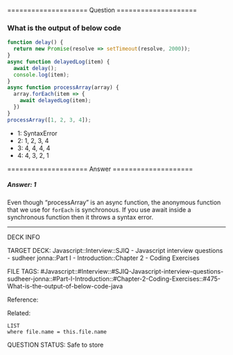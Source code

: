 ==================== Question ====================  

### What is the output of below code

```javascript
function delay() {
  return new Promise(resolve => setTimeout(resolve, 2000));
}
async function delayedLog(item) {
  await delay();
  console.log(item);
}
async function processArray(array) {
  array.forEach(item => {
    await delayedLog(item);
  })
}
processArray([1, 2, 3, 4]);
```

- 1: SyntaxError
- 2: 1, 2, 3, 4
- 3: 4, 4, 4, 4
- 4: 4, 3, 2, 1  

==================== Answer ====================  

##### Answer: 1

Even though “processArray” is an async function, the anonymous function that we
use for `forEach` is synchronous. If you use await inside a synchronous function
then it throws a syntax error.

---

DECK INFO

TARGET DECK: Javascript::Interview::SJIQ - Javascript interview questions -
sudheer jonna::Part I - Introduction::Chapter 2 - Coding Exercises

FILE TAGS:
#Javascript::#Interview::#SJIQ-Javascript-interview-questions-sudheer-jonna::#Part-I-Introduction::#Chapter-2-Coding-Exercises::#475-What-is-the-output-of-below-code-java

Reference:

Related:

```dataview
LIST
where file.name = this.file.name
```

QUESTION STATUS: Safe to store

